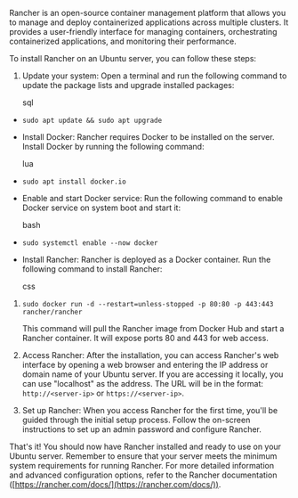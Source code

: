 Rancher is an open-source container management platform that allows you to manage and deploy containerized applications across multiple clusters. It provides a user-friendly interface for managing containers, orchestrating containerized applications, and monitoring their performance.

To install Rancher on an Ubuntu server, you can follow these steps:

1. Update your system: Open a terminal and run the following command to update the package lists and upgrade installed packages:
    
    sql
    

- `sudo apt update && sudo apt upgrade`
    
- Install Docker: Rancher requires Docker to be installed on the server. Install Docker by running the following command:
    
    lua
    
- `sudo apt install docker.io`
    
- Enable and start Docker service: Run the following command to enable Docker service on system boot and start it:
    
    bash
    
- `sudo systemctl enable --now docker`
    
- Install Rancher: Rancher is deployed as a Docker container. Run the following command to install Rancher:
    
    css
    

1. `sudo docker run -d --restart=unless-stopped -p 80:80 -p 443:443 rancher/rancher`
    
    This command will pull the Rancher image from Docker Hub and start a Rancher container. It will expose ports 80 and 443 for web access.
    
2. Access Rancher: After the installation, you can access Rancher's web interface by opening a web browser and entering the IP address or domain name of your Ubuntu server. If you are accessing it locally, you can use "localhost" as the address. The URL will be in the format: `http://<server-ip>` or `https://<server-ip>`.
    
3. Set up Rancher: When you access Rancher for the first time, you'll be guided through the initial setup process. Follow the on-screen instructions to set up an admin password and configure Rancher.
    

That's it! You should now have Rancher installed and ready to use on your Ubuntu server. Remember to ensure that your server meets the minimum system requirements for running Rancher. For more detailed information and advanced configuration options, refer to the Rancher documentation ([https://rancher.com/docs/](https://rancher.com/docs/)).